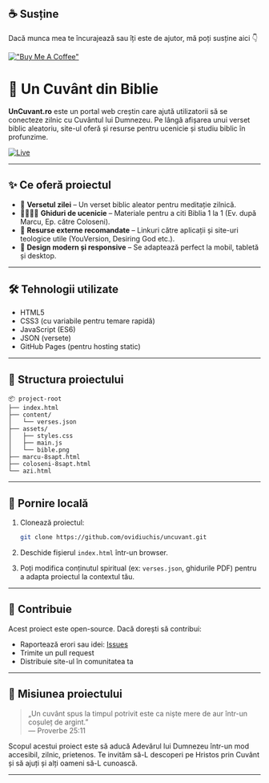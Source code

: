 ## ☕ Susține

Dacă munca mea te încurajează sau îți este de ajutor, mă poți susține aici 👇

[!["Buy Me A Coffee"](https://www.buymeacoffee.com/assets/img/custom_images/orange_img.png)](https://buymeacoffee.com/ochis)

# 🌱 Un Cuvânt din Biblie

**UnCuvant.ro** este un portal web creștin care ajută utilizatorii să se conecteze zilnic cu Cuvântul lui Dumnezeu. Pe lângă afișarea unui verset biblic aleatoriu, site-ul oferă și resurse pentru ucenicie și studiu biblic în profunzime.

[![Live](https://img.shields.io/badge/Vezi_live-uncuvant.ro-brightgreen?style=for-the-badge)](https://uncuvant.ro)

---

## ✨ Ce oferă proiectul

- 📖 **Versetul zilei** – Un verset biblic aleator pentru meditație zilnică.
- 🧍‍♂️🧍‍♀️ **Ghiduri de ucenicie** – Materiale pentru a citi Biblia 1 la 1 (Ev. după Marcu, Ep. către Coloseni).
- 🔗 **Resurse externe recomandate** – Linkuri către aplicații și site-uri teologice utile (YouVersion, Desiring God etc.).
- 📱 **Design modern și responsive** – Se adaptează perfect la mobil, tabletă și desktop.

---

## 🛠️ Tehnologii utilizate

- HTML5
- CSS3 (cu variabile pentru temare rapidă)
- JavaScript (ES6)
- JSON (versete)
- GitHub Pages (pentru hosting static)

---

## 📂 Structura proiectului

```
📦 project-root
├── index.html
├── content/
│   └── verses.json
├── assets/
│   ├── styles.css
│   ├── main.js
│   └── bible.png
├── marcu-8sapt.html
├── coloseni-8sapt.html
└── azi.html
```

---

## 🚀 Pornire locală

1. Clonează proiectul:
   ```bash
   git clone https://github.com/ovidiuchis/uncuvant.git
   ```

2. Deschide fișierul `index.html` într-un browser.

3. Poți modifica conținutul spiritual (ex: `verses.json`, ghidurile PDF) pentru a adapta proiectul la contextul tău.

---

## 🤝 Contribuie

Acest proiect este open-source. Dacă dorești să contribui:
- Raportează erori sau idei: [Issues](https://github.com/ovidiuchis/uncuvant/issues)
- Trimite un pull request
- Distribuie site-ul în comunitatea ta

---

## 🙏 Misiunea proiectului

> „Un cuvânt spus la timpul potrivit este ca niște mere de aur într-un coșuleț de argint.”  
> — Proverbe 25:11

Scopul acestui proiect este să aducă Adevărul lui Dumnezeu într-un mod accesibil, zilnic, prietenos. Te invităm să-L descoperi pe Hristos prin Cuvânt și să ajuți și alți oameni să-L cunoască.

---
